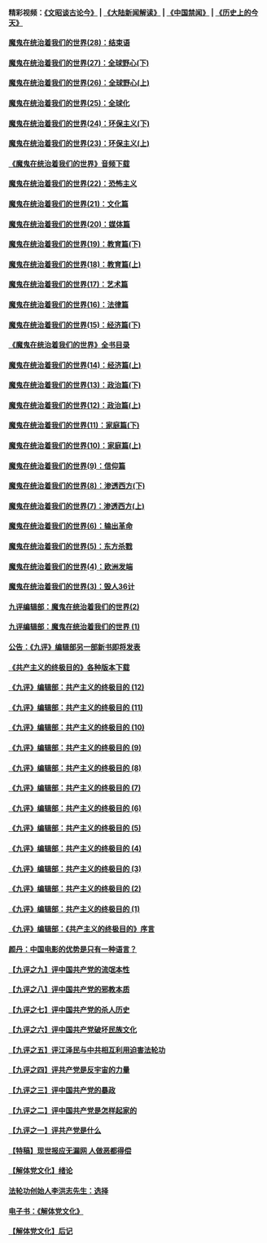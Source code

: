 #### 精彩视频：[《文昭谈古论今》](https://github.com/gfw-breaker/wenzhao/blob/master/README.md?t=01031831) | [《大陆新闻解读》](https://github.com/gfw-breaker/ntdtv-comedy/blob/master/README.md?t=01031831) | [《中国禁闻》](https://github.com/gfw-breaker/ntdtv-news/blob/master/README.md?t=01031831) | [《历史上的今天》](https://github.com/gfw-breaker/today-in-history/blob/master/README.md?t=01031831) 

#### [魔鬼在统治着我们的世界(28)：结束语](../pages/nsc422/n10936246.md?t=01031831) 

#### [魔鬼在统治着我们的世界(27)：全球野心(下)](../pages/nsc422/n10928319.md?t=01031831) 

#### [魔鬼在统治着我们的世界(26)：全球野心(上)](../pages/nsc422/n10900318.md?t=01031831) 

#### [魔鬼在统治着我们的世界(25)：全球化](../pages/nsc422/n10788205.md?t=01031831) 

#### [魔鬼在统治着我们的世界(24)：环保主义(下)](../pages/nsc422/n10695307.md?t=01031831) 

#### [魔鬼在统治着我们的世界(23)：环保主义(上)](../pages/nsc422/n10688613.md?t=01031831) 

#### [《魔鬼在统治着我们的世界》音频下载](../pages/nsc422/n10635553.md?t=01031831) 

#### [魔鬼在统治着我们的世界(22)：恐怖主义](../pages/nsc422/n10614727.md?t=01031831) 

#### [魔鬼在统治着我们的世界(21)：文化篇](../pages/nsc422/n10597706.md?t=01031831) 

#### [魔鬼在统治着我们的世界(20)：媒体篇](../pages/nsc422/n10586579.md?t=01031831) 

#### [魔鬼在统治着我们的世界(19)：教育篇(下)](../pages/nsc422/n10564808.md?t=01031831) 

#### [魔鬼在统治着我们的世界(18)：教育篇(上)](../pages/nsc422/n10526970.md?t=01031831) 

#### [魔鬼在统治着我们的世界(17)：艺术篇](../pages/nsc422/n10499093.md?t=01031831) 

#### [魔鬼在统治着我们的世界(16)：法律篇](../pages/nsc422/n10485969.md?t=01031831) 

#### [魔鬼在统治着我们的世界(15)：经济篇(下)](../pages/nsc422/n10469975.md?t=01031831) 

#### [《魔鬼在统治着我们的世界》全书目录](../pages/nsc422/n10464261.md?t=01031831) 

#### [魔鬼在统治着我们的世界(14)：经济篇(上)](../pages/nsc422/n10457370.md?t=01031831) 

#### [魔鬼在统治着我们的世界(13)：政治篇(下)](../pages/nsc422/n10448270.md?t=01031831) 

#### [魔鬼在统治着我们的世界(12)：政治篇(上)](../pages/nsc422/n10444576.md?t=01031831) 

#### [魔鬼在统治着我们的世界(11)：家庭篇(下)](../pages/nsc422/n10440961.md?t=01031831) 

#### [魔鬼在统治着我们的世界(10)：家庭篇(上)](../pages/nsc422/n10435448.md?t=01031831) 

#### [魔鬼在统治着我们的世界(9)：信仰篇](../pages/nsc422/n10432159.md?t=01031831) 

#### [魔鬼在统治着我们的世界(8)：渗透西方(下)](../pages/nsc422/n10429603.md?t=01031831) 

#### [魔鬼在统治着我们的世界(7)：渗透西方(上)](../pages/nsc422/n10426013.md?t=01031831) 

#### [魔鬼在统治着我们的世界(6)：输出革命](../pages/nsc422/n10421536.md?t=01031831) 

#### [魔鬼在统治着我们的世界(5)：东方杀戮](../pages/nsc422/n10417707.md?t=01031831) 

#### [魔鬼在统治着我们的世界(4)：欧洲发端](../pages/nsc422/n10414890.md?t=01031831) 

#### [魔鬼在统治着我们的世界(3)：毁人36计](../pages/nsc422/n10411583.md?t=01031831) 

#### [九评编辑部：魔鬼在统治着我们的世界(2)](../pages/nsc422/n10410036.md?t=01031831) 

#### [九评编辑部：魔鬼在统治着我们的世界 (1)](../pages/nsc422/n10406825.md?t=01031831) 

#### [公告：《九评》编辑部另一部新书即将发表](../pages/nsc422/n10405104.md?t=01031831) 

#### [《共产主义的终极目的》各种版本下载](../pages/nsc422/n10022138.md?t=01031831) 

#### [《九评》编辑部：共产主义的终极目的 (12)](../pages/nsc422/n9933272.md?t=01031831) 

#### [《九评》编辑部：共产主义的终极目的 (11)](../pages/nsc422/n9924973.md?t=01031831) 

#### [《九评》编辑部：共产主义的终极目的 (10)](../pages/nsc422/n9920883.md?t=01031831) 

#### [《九评》编辑部：共产主义的终极目的 (9)](../pages/nsc422/n9916363.md?t=01031831) 

#### [《九评》编辑部：共产主义的终极目的 (8)](../pages/nsc422/n9912488.md?t=01031831) 

#### [《九评》编辑部：共产主义的终极目的 (7)](../pages/nsc422/n9901176.md?t=01031831) 

#### [《九评》编辑部：共产主义的终极目的 (6)](../pages/nsc422/n9899359.md?t=01031831) 

#### [《九评》编辑部：共产主义的终极目的 (5)](../pages/nsc422/n9893174.md?t=01031831) 

#### [《九评》编辑部：共产主义的终极目的 (4)](../pages/nsc422/n9891246.md?t=01031831) 

#### [《九评》编辑部：共产主义的终极目的 (3)](../pages/nsc422/n9879879.md?t=01031831) 

#### [《九评》编辑部：共产主义的终极目的 (2)](../pages/nsc422/n9876205.md?t=01031831) 

#### [《九评》编辑部：共产主义的终极目的 (1)](../pages/nsc422/n9865857.md?t=01031831) 

#### [《九评》编辑部：《共产主义的终极目的》序言](../pages/nsc422/n9862666.md?t=01031831) 

#### [颜丹：中国电影的优势是只有一种语言？](../pages/nsc422/n9583062.md?t=01031831) 

#### [【九评之九】评中国共产党的流氓本性](../pages/nsc422/n737542.md?t=01031831) 

#### [【九评之八】评中国共产党的邪教本质](../pages/nsc422/n735942.md?t=01031831) 

#### [【九评之七】评中国共产党的杀人历史](../pages/nsc422/n733806.md?t=01031831) 

#### [【九评之六】评中国共产党破坏民族文化](../pages/nsc422/n731667.md?t=01031831) 

#### [【九评之五】评江泽民与中共相互利用迫害法轮功](../pages/nsc422/n730058.md?t=01031831) 

#### [【九评之四】评共产党是反宇宙的力量](../pages/nsc422/n727814.md?t=01031831) 

#### [【九评之三】评中国共产党的暴政](../pages/nsc422/n725597.md?t=01031831) 

#### [【九评之二】评中国共产党是怎样起家的](../pages/nsc422/n723946.md?t=01031831) 

#### [【九评之一】评共产党是什么](../pages/nsc422/n722529.md?t=01031831) 

#### [【特稿】现世报应无漏网 人做恶都得偿](../pages/nsc422/n4215167.md?t=01031831) 

#### [【解体党文化】绪论](../pages/nsc422/n1449356.md?t=01031831) 

#### [法轮功创始人李洪志先生：选择](../pages/nsc422/n3580738.md?t=01031831) 

#### [电子书：《解体党文化》](../pages/nsc422/n1573484.md?t=01031831) 

#### [【解体党文化】后记](../pages/nsc422/n1531999.md?t=01031831) 


